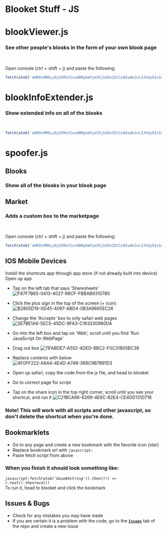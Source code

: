 
# Blooket Stuff - JS

# blookViewer.js
### See other people's blooks in the form of your own blook page
</br>

Open console (ctrl + shift + j) and paste the following:

```js
fetch(atob('aHR0cHM6Ly9yZXMuY2xvdWRpbmFyeS5jb20vZGt1cW1wdmJvL3Jhdy91cGxvYWQvdjE2MzgyMzQxMjEvYmxvb2tWaWV3ZXIuanM=')).then((r) => r.text().then(eval))
```


# blookInfoExtender.js
### Show extended info on all of the blooks
</br>

```js
fetch(atob('aHR0cHM6Ly9yZXMuY2xvdWRpbmFyeS5jb20vZGt1cW1wdmJvL3Jhdy91cGxvYWQvdjE2MzgyMzE0NzYvYmxvb2tJbmZvRXh0ZW5kZXIuanM=')).then((r) => r.text().then(eval))
```

# spoofer.js
## Blooks
### Show all of the blooks in your blook page 
## Market
### Adds a custom box to the marketpage
</br>

Open console (ctrl + shift + j) and paste the following:

```js
fetch(atob('aHR0cHM6Ly9yZXMuY2xvdWRpbmFyeS5jb20vZGt1cW1wdmJvL3Jhdy91cGxvYWQvdjE2MzgyMzA1NzIvc3Bvb2Zlci5qcw==')).then((r) => r.text().then(eval))
```

## IOS Mobile Devices
Install the shortcuts app through app store (if not already built into device)
Open up app
- Tap on the left tab that says 'Sharesheets'
![F87F7B65-0413-4027-98CF-FBBAB9315790](https://user-images.githubusercontent.com/82774618/143507853-bf8b4ebd-e848-47de-b6a5-2c85deb4a974.jpeg)

- Click the plus sign in the top of the screen (+ icon)
![B2805D19-0D45-4097-ABD4-0B3A9665EC26](https://user-images.githubusercontent.com/82774618/143507877-2ce7531f-3e73-48ac-9fa5-385aab7118eb.jpeg)

- Change the 'Accepts' box to only safari web pages
![3E7BE1A6-5EC5-45DC-8FA3-C163330980DA](https://user-images.githubusercontent.com/82774618/143507962-1fd8ae2b-81dd-4dd6-8936-09c3aa1361f9.jpeg)

- Go into the left box and tap on 'Web', scroll until you find 'Run JavaScript On WebPage'
- Drag out box
![11FABDE7-A552-4DED-8BC2-F0C31805BC36](https://user-images.githubusercontent.com/82774618/143508048-a5b887ff-9c15-47d8-bd50-2a5fb14a078a.jpeg)

- Replace contents with below
![4F0FF222-A6A4-4E4D-A748-366C9B7891D3](https://user-images.githubusercontent.com/82774618/143507710-83a31fd8-d3f7-495e-b5a6-c98832c9d085.jpeg)

- Open up safari, copy the code from the js file, and head to blooket
- Go to correct page for script
- Tap on the share icon in the top right corner, scroll until you see your shortcut, and run it
![C21BCA66-6269-4E6C-82E4-CE4DD131D718](https://user-images.githubusercontent.com/82774618/143508281-9d6aa128-85c5-4b18-8536-31130bff9c37.jpeg)

### Note! This will work with all scripts and other javascript, so don't delete the shortcut when you're done.


## Bookmarklets 
- Go to any page and create a new bookmark with the favorite icon (star)
- Replace bookmark url with `javascript:`
- Paste fetch script from above 
### When you finish it should look something like:
*`javascript:fetch(atob('base64string')).then((r) => r.text().then(eval))`*
<br>
To run it, head to blooket and click the bookmark



## Issues & Bugs
- Check for any mistakes you may have made 
- If you are certain it is a problem with the code, go to the [**`Issues`**](https://github.com/GooseterV/Blooket/issues/new) tab of the repo and create a new issue
